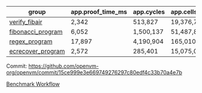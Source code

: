 | group | app.proof_time_ms | app.cycles | app.cells_used | leaf.proof_time_ms | leaf.cycles | leaf.cells_used |
| -- | -- | -- | -- | -- | -- | -- |
| [verify_fibair](https://github.com/openvm-org/openvm/blob/benchmark-results/benchmarks/verify_fibair-15ce999e3e669749276297c80edf4c33b70a4e7b.md) | 2,342 |  513,827 |  19,376,791 |- | - | - |
| [fibonacci_program](https://github.com/openvm-org/openvm/blob/benchmark-results/benchmarks/fibonacci-15ce999e3e669749276297c80edf4c33b70a4e7b.md) | 6,052 |  1,500,137 |  51,487,838 | 7,962 |  1,832,443 |  70,689,801 |
| [regex_program](https://github.com/openvm-org/openvm/blob/benchmark-results/benchmarks/regex-15ce999e3e669749276297c80edf4c33b70a4e7b.md) | 17,897 |  4,190,904 |  165,010,909 | 17,219 |  3,027,693 |  142,193,463 |
| [ecrecover_program](https://github.com/openvm-org/openvm/blob/benchmark-results/benchmarks/ecrecover-15ce999e3e669749276297c80edf4c33b70a4e7b.md) | 2,572 |  285,401 |  15,075,033 | 22,677 |  4,164,912 |  203,551,317 |


Commit: https://github.com/openvm-org/openvm/commit/15ce999e3e669749276297c80edf4c33b70a4e7b

[Benchmark Workflow](https://github.com/openvm-org/openvm/actions/runs/12956492598)
